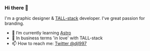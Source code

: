 ### Hi there 👋

I'm a graphic designer & [TALL-stack](https://tallstack.dev/) developer. I've great passion for branding. 

- 🌱 I’m currently learning [Astro](https://astro.build/)
- 💟 In business terms 'in love' with TALL-stack
- 📫 How to reach me: [Twitter @djl997](https://twitter.com/djl997)

<!--
**djl997/djl997** is a ✨ _special_ ✨ repository because its `README.md` (this file) appears on your GitHub profile.

Here are some ideas to get you started:

- 🔭 I’m currently working on ...
- 🌱 I’m currently learning ...
- 👯 I’m looking to collaborate on ...
- 🤔 I’m looking for help with ...
- 💬 Ask me about ...
- 📫 How to reach me: ...
- 😄 Pronouns: ...
- ⚡ Fun fact: ...
-->
